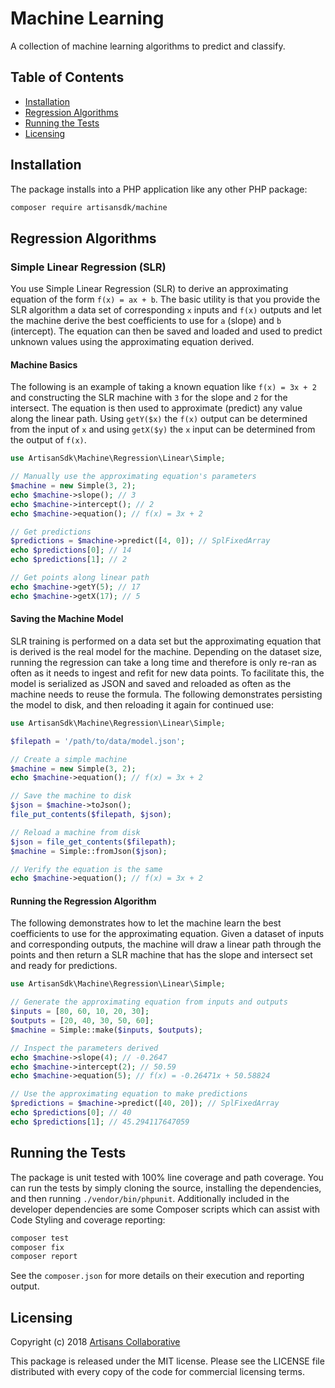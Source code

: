 # Machine Learning

A collection of machine learning algorithms to predict and classify.

## Table of Contents

- [Installation](#installation)
- [Regression Algorithms](#regression-algorithms)
- [Running the Tests](#running-the-tests)
- [Licensing](#licensing)

## Installation

The package installs into a PHP application like any other PHP package:

```bash
composer require artisansdk/machine
```

## Regression Algorithms

### Simple Linear Regression (SLR)

You use Simple Linear Regression (SLR) to derive an approximating equation of the
form `f(x) = ax + b`. The basic utility is that you provide the SLR algorithm a
data set of corresponding `x` inputs and `f(x)` outputs and let the machine derive
the best coefficients to use for `a` (slope) and `b` (intercept). The equation
can then be saved and loaded and used to predict unknown values using the approximating
equation derived.

#### Machine Basics

The following is an example of taking a known equation like `f(x) = 3x + 2` and
constructing the SLR machine with `3` for the slope and `2` for the intersect. The
equation is then used to approximate (predict) any value along the linear path.
Using `getY($x)` the `f(x)` output can be determined from the input of `x` and
using `getX($y)` the `x` input can be determined from the output of `f(x)`.

```php
use ArtisanSdk\Machine\Regression\Linear\Simple;

// Manually use the approximating equation's parameters
$machine = new Simple(3, 2);
echo $machine->slope(); // 3
echo $machine->intercept(); // 2
echo $machine->equation(); // f(x) = 3x + 2

// Get predictions
$predictions = $machine->predict([4, 0]); // SplFixedArray
echo $predictions[0]; // 14
echo $predictions[1]; // 2

// Get points along linear path
echo $machine->getY(5); // 17
echo $machine->getX(17); // 5
```

#### Saving the Machine Model

SLR training is performed on a data set but the approximating equation that is
derived is the real model for the machine. Depending on the dataset size, running
the regression can take a long time and therefore is only re-ran as often as it
needs to ingest and refit for new data points. To facilitate this, the model is
serialized as JSON and saved and reloaded as often as the machine needs to reuse
the formula. The following demonstrates persisting the model to disk, and then
reloading it again for continued use:

```php
use ArtisanSdk\Machine\Regression\Linear\Simple;

$filepath = '/path/to/data/model.json';

// Create a simple machine
$machine = new Simple(3, 2);
echo $machine->equation(); // f(x) = 3x + 2

// Save the machine to disk
$json = $machine->toJson();
file_put_contents($filepath, $json);

// Reload a machine from disk
$json = file_get_contents($filepath);
$machine = Simple::fromJson($json);

// Verify the equation is the same
echo $machine->equation(); // f(x) = 3x + 2
```

#### Running the Regression Algorithm

The following demonstrates how to let the machine learn the best coefficients to
use for the approximating equation. Given a dataset of inputs and corresponding
outputs, the machine will draw a linear path through the points and then return
a SLR machine that has the slope and intersect set and ready for predictions.

```php
use ArtisanSdk\Machine\Regression\Linear\Simple;

// Generate the approximating equation from inputs and outputs
$inputs = [80, 60, 10, 20, 30];
$outputs = [20, 40, 30, 50, 60];
$machine = Simple::make($inputs, $outputs);

// Inspect the parameters derived
echo $machine->slope(4); // -0.2647
echo $machine->intercept(2); // 50.59
echo $machine->equation(5); // f(x) = -0.26471x + 50.58824

// Use the approximating equation to make predictions
$predictions = $machine->predict([40, 20]); // SplFixedArray
echo $predictions[0]; // 40
echo $predictions[1]; // 45.294117647059
```

## Running the Tests

The package is unit tested with 100% line coverage and path coverage. You can
run the tests by simply cloning the source, installing the dependencies, and then
running `./vendor/bin/phpunit`. Additionally included in the developer dependencies
are some Composer scripts which can assist with Code Styling and coverage reporting:

```bash
composer test
composer fix
composer report
```

See the `composer.json` for more details on their execution and reporting output.

## Licensing

Copyright (c) 2018 [Artisans Collaborative](https://artisanscollaborative.com)

This package is released under the MIT license. Please see the LICENSE file
distributed with every copy of the code for commercial licensing terms.
